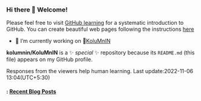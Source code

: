 ### Hi there 👋 Welcome!
Please feel free to visit [GitHub learning](https://github.com/) for a systematic introduction to GitHub.
You can create beautiful web pages following the instructions [here](https://pages.github.com/?(null))
- 🔭 I’m currently working on 🌼[KoluMnIN](https://github.com/KoluMnIN/)

**kolumnin/KoluMnIN** is a ✨ _special_ ✨ repository because its `README.md` (this file) appears on my GitHub profile.
<!--
Here are some ideas to get you started:

- 🔭 I’m currently working on ...
- 🌱 I’m currently learning ...
- 👯 I’m looking to collaborate on ...
- 🤔 I’m looking for help with ...
- 💬 Ask me about ...
- 📫 How to reach me: ...
- 😄 Pronouns: ...
- ⚡ Fun fact: ...
-->
Responses from the viewers help human learning.
Last update:2022-11-06 13:04(UTC+5:30)

#### : [Recent Blog Posts](https://kolumnin.github.io/Blogs.html)
<!-- BLOGPOSTS:START -->
<!-- BLOGPOSTS:END -->
